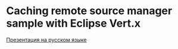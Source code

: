 # Caching remote source manager sample with Eclipse Vert.x

[Презентация на русском языке](https://gitpitch.com/slezhnin/sodium/presentation?grs=github&t=sky&p=ru)
